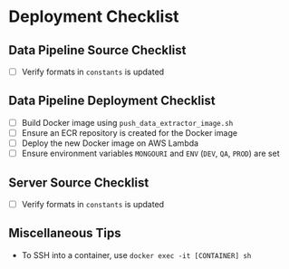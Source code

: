 # Deployment Checklist

## Data Pipeline Source Checklist

-   [ ] Verify formats in `constants` is updated

## Data Pipeline Deployment Checklist

-   [ ] Build Docker image using `push_data_extractor_image.sh`
-   [ ] Ensure an ECR repository is created for the Docker image
-   [ ] Deploy the new Docker image on AWS Lambda
-   [ ] Ensure environment variables `MONGOURI` and `ENV` (`DEV`, `QA`, `PROD`) are set

## Server Source Checklist

-   [ ] Verify formats in `constants` is updated

## Miscellaneous Tips

-   To SSH into a container, use `docker exec -it [CONTAINER] sh`
